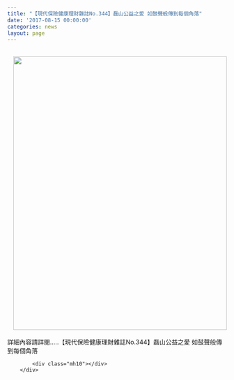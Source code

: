 ```yaml
---
title: "【現代保險健康理財雜誌No.344】磊山公益之愛 如鼓聲般傳到每個角落"
date: '2017-08-15 00:00:00'
categories: news
layout: page
---
```


<div class="text">
			<div style="text-align: right;">
	&nbsp;</div>
<div style="text-align: right;">
	<span style="font-size:16px;"><img alt="" src="http://lsapp.leishan.com.tw/UserFiles/images/20170908%E7%8F%BE%E4%BB%A3%E4%BF%9D%E9%9A%AA%E9%9B%9C%E8%AA%8C-%E7%A3%8A%E5%B1%B1%E5%85%AC%E7%9B%8A%E4%B9%8B%E6%84%9B.png" style="width: 490px; height: 629px;"></span></div>
<div>
	&nbsp;</div>
<div>
	<span style="font-size:14px;">詳細內容請詳閱.....【</span>現代保險健康理財雜誌No.344<span style="font-size: 14px;">】磊山公益之愛 如鼓聲般傳到每個角落</span></div>

			<div class="mh10"></div>
		</div>